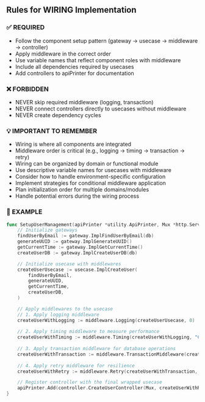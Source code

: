 ## Rules for WIRING Implementation

### ✅ REQUIRED
- Follow the component setup pattern (gateway → usecase → middleware → controller)
- Apply middleware in the correct order
- Use variable names that reflect component roles with middleware
- Include all dependencies required by usecases
- Add controllers to apiPrinter for documentation

### ❌ FORBIDDEN
- NEVER skip required middleware (logging, transaction)
- NEVER connect controllers directly to usecases without middleware
- NEVER create dependency cycles

### 💡 IMPORTANT TO REMEMBER
- Wiring is where all components are integrated
- Middleware order is critical (e.g., logging → timing → transaction → retry)
- Wiring can be organized by domain or functional module
- Use descriptive variable names for usecases with middleware
- Consider how to handle environment-specific configuration
- Implement strategies for conditional middleware application
- Plan initialization order for multiple domains/modules
- Handle potential errors during the wiring process

### 📝 EXAMPLE

```go
func SetupUserManagement(apiPrinter *utility.ApiPrinter, Mux *http.ServeMux, db *gorm.DB) {
    // Initialize gateways
    findUserByEmail := gateway.ImplFindUserByEmail(db)
    generateUUID := gateway.ImplGenerateUUID()
    getCurrentTime := gateway.ImplGetCurrentTime()
    createUserDB := gateway.ImplCreateUserDB(db)

    // Initialize usecase with middlewares
    createUserUsecase := usecase.ImplCreateUser(
        findUserByEmail,
        generateUUID,
        getCurrentTime,
        createUserDB,
    )

    // Apply middlewares to the usecase
    // 1. Apply logging middleware
    createUserWithLogging := middleware.Logging(createUserUsecase, 0)
    
    // 2. Apply timing middleware to measure performance
    createUserWithTiming := middleware.Timing(createUserWithLogging, "CreateUser")
    
    // 3. Apply transaction middleware for database operations
    createUserWithTransaction := middleware.TransactionMiddleware(createUserWithTiming, db)
    
    // 4. Apply retry middleware for resilience
    createUserWithRetry := middleware.Retry(createUserWithTransaction, 3)

    // Register controller with the final wrapped usecase
    apiPrinter.Add(controller.CreateUserController(Mux, createUserWithRetry))
}